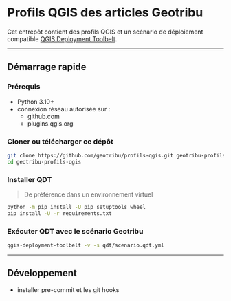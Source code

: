 # Profils QGIS des articles Geotribu

Cet entrepôt contient des profils QGIS et un scénario de déploiement compatible [QGIS Deployment Toolbelt](https://guts.github.io/qgis-deployment-cli/).

----

## Démarrage rapide

### Prérequis

- Python 3.10+
- connexion réseau autorisée sur :
  - github.com
  - plugins.qgis.org

### Cloner ou télécharger ce dépôt

```sh
git clone https://github.com/geotribu/profils-qgis.git geotribu-profils-qgis
cd geotribu-profils-qgis
```

### Installer QDT

> De préférence dans un environnement virtuel

```sh
python -m pip install -U pip setuptools wheel
pip install -U -r requirements.txt
```

### Exécuter QDT avec le scénario Geotribu

```sh
qgis-deployment-toolbelt -v -s qdt/scenario.qdt.yml 
```

----

## Développement

- installer pre-commit et les git hooks
